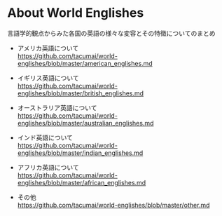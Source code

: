 # About World Englishes
言語学的観点からみた各国の英語の様々な変容とその特徴についてのまとめ

- アメリカ英語について  
https://github.com/tacumai/world-englishes/blob/master/american_englishes.md

- イギリス英語について  
https://github.com/tacumai/world-englishes/blob/master/british_englishes.md

- オーストラリア英語について  
https://github.com/tacumai/world-englishes/blob/master/australian_englishes.md

- インド英語について  
https://github.com/tacumai/world-englishes/blob/master/indian_englishes.md
- アフリカ英語について  
https://github.com/tacumai/world-englishes/blob/master/african_englishes.md

- その他  
https://github.com/tacumai/world-englishes/blob/master/other.md
